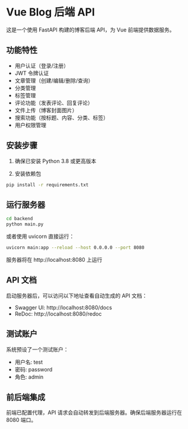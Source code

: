 # Vue Blog 后端 API

这是一个使用 FastAPI 构建的博客后端 API，为 Vue 前端提供数据服务。

## 功能特性

- 用户认证（登录/注册）
- JWT 令牌认证
- 文章管理（创建/编辑/删除/查询）
- 分类管理
- 标签管理
- 评论功能（发表评论、回复评论）
- 文件上传（博客封面图片）
- 搜索功能（按标题、内容、分类、标签）
- 用户权限管理

## 安装步骤

1. 确保已安装 Python 3.8 或更高版本

2. 安装依赖包

```bash
pip install -r requirements.txt
```

## 运行服务器

```bash
cd backend
python main.py
```

或者使用 uvicorn 直接运行：

```bash
uvicorn main:app --reload --host 0.0.0.0 --port 8080
```

服务器将在 http://localhost:8080 上运行

## API 文档

启动服务器后，可以访问以下地址查看自动生成的 API 文档：

- Swagger UI: http://localhost:8080/docs
- ReDoc: http://localhost:8080/redoc

## 测试账户

系统预设了一个测试账户：

- 用户名: test
- 密码: password
- 角色: admin

## 前后端集成

前端已配置代理，API 请求会自动转发到后端服务器。确保后端服务器运行在 8080 端口。
